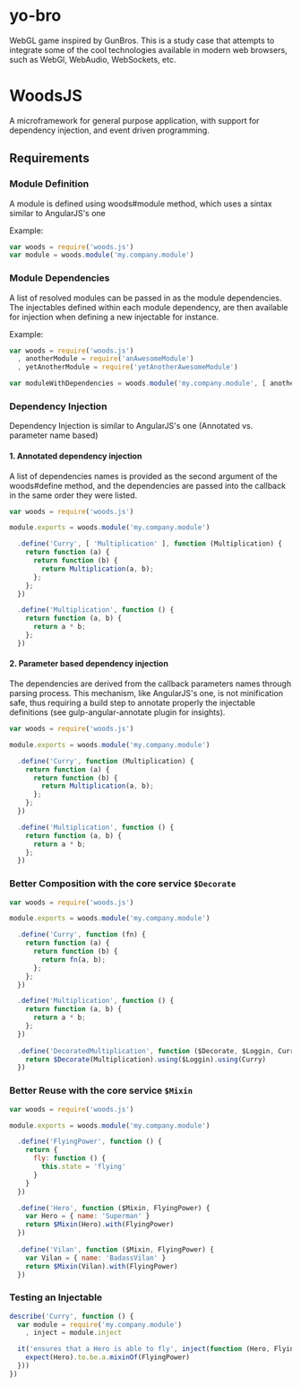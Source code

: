 yo-bro
======

WebGL game inspired by GunBros. This is a study case that attempts to integrate some of the cool technologies available in modern web browsers, such as WebGl, WebAudio, WebSockets, etc.

WoodsJS
=======

A microframework for general purpose application, with support for dependency injection, and event driven programming.

## Requirements

### Module Definition

A module is defined using woods#module method, which uses a sintax similar to AngularJS's one

Example:

```javascript
var woods = require('woods.js')
var module = woods.module('my.company.module')
```

### Module Dependencies

A list of resolved modules can be passed in as the module dependencies. The injectables defined within each module dependency, are then available for injection when defining a new injectable for instance.

Example:

```javascript
var woods = require('woods.js')
  , anotherModule = require('anAwesomeModule')
  , yetAnotherModule = require('yetAnotherAwesomeModule')

var moduleWithDependencies = woods.module('my.company.module', [ anotherModule, yetAnotherModule ])
```

### Dependency Injection

Dependency Injection is similar to AngularJS's one (Annotated vs. parameter name based)

#### 1. Annotated dependency injection

A list of dependencies names is provided as the second argument of the woods#define method, and the dependencies are passed into the callback in the same order they were listed.

```javascript
var woods = require('woods.js')

module.exports = woods.module('my.company.module')

  .define('Curry', [ 'Multiplication' ], function (Multiplication) {
    return function (a) {
      return function (b) {
        return Multiplication(a, b);
      };
    };
  })

  .define('Multiplication', function () {
    return function (a, b) {
      return a * b;
    };
  })
```

#### 2. Parameter based dependency injection

The dependencies are derived from the callback parameters names through parsing process. This mechanism, like AngularJS's one, is not minification safe, thus requiring a build step to annotate properly the injectable definitions (see gulp-angular-annotate plugin for insights).

```javascript
var woods = require('woods.js')

module.exports = woods.module('my.company.module')

  .define('Curry', function (Multiplication) {
    return function (a) {
      return function (b) {
        return Multiplication(a, b);
      };
    };
  })

  .define('Multiplication', function () {
    return function (a, b) {
      return a * b;
    };
  })
```

### Better Composition with the core service `$Decorate`

```javascript
var woods = require('woods.js')

module.exports = woods.module('my.company.module')

  .define('Curry', function (fn) {
    return function (a) {
      return function (b) {
        return fn(a, b);
      };
    };
  })

  .define('Multiplication', function () {
    return function (a, b) {
      return a * b;
    };
  })
  
  .define('DecoratedMultiplication', function ($Decorate, $Loggin, Curry, Multiplication) {
    return $Decorate(Multiplication).using($Loggin).using(Curry)
  })
```

### Better Reuse with the core service `$Mixin`

```javascript
var woods = require('woods.js')

module.exports = woods.module('my.company.module')

  .define('FlyingPower', function () {
    return {
      fly: function () {
        this.state = 'flying'
      }
    }
  })

  .define('Hero', function ($Mixin, FlyingPower) {
    var Hero = { name: 'Superman' }
    return $Mixin(Hero).with(FlyingPower)
  })
  
  .define('Vilan', function ($Mixin, FlyingPower) {
    var Vilan = { name: 'BadassVilan' }
    return $Mixin(Vilan).with(FlyingPower)
  })

```

### Testing an Injectable

```javascript
describe('Curry', function () {
  var module = require('my.company.module')
    , inject = module.inject

  it('ensures that a Hero is able to fly', inject(function (Hero, FlyingPower) {
    expect(Hero).to.be.a.mixinOf(FlyingPower)
  }))
})
```


